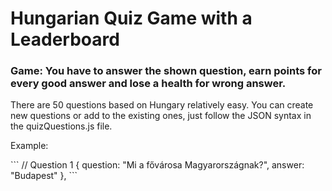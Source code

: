 <h1>Hungarian Quiz Game with a Leaderboard</h1>
<h3>Game: You have to answer the shown question, earn points for every good answer and lose a health for wrong answer.</h3>
<p>There are 50 questions based on Hungary relatively easy. You can create new questions or add to the existing ones, just follow the JSON syntax in the quizQuestions.js file.</p>
<p>Example:</p>
```
  // Question 1
  {
    question: "Mi a fővárosa Magyarországnak?",
    answer: "Budapest"
  },
```

